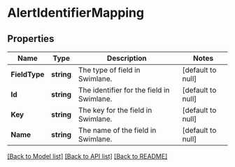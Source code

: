# AlertIdentifierMapping

## Properties
Name | Type | Description | Notes
------------ | ------------- | ------------- | -------------
**FieldType** | **string** | The type of field in Swimlane. | [default to null]
**Id** | **string** | The identifier for the field in Swimlane. | [default to null]
**Key** | **string** | The key for the field in Swimlane. | [default to null]
**Name** | **string** | The name of the field in Swimlane. | [default to null]

[[Back to Model list]](../README.md#documentation-for-models) [[Back to API list]](../README.md#documentation-for-api-endpoints) [[Back to README]](../README.md)

